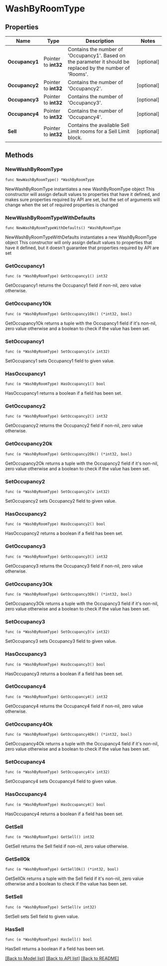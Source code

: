 # WashByRoomType

## Properties

Name | Type | Description | Notes
------------ | ------------- | ------------- | -------------
**Occupancy1** | Pointer to **int32** | Contains the number of &#39;Occupancy1&#39;. Based on the parameter it should be replaced by the number of &#39;Rooms&#39;. | [optional] 
**Occupancy2** | Pointer to **int32** | Contains the number of &#39;Occupancy2&#39;. | [optional] 
**Occupancy3** | Pointer to **int32** | Contains the number of &#39;Occupancy3&#39;. | [optional] 
**Occupancy4** | Pointer to **int32** | Contains the number of &#39;Occupancy4&#39;. | [optional] 
**Sell** | Pointer to **int32** | Contains the available Sell Limit rooms for a Sell Limit block. | [optional] 

## Methods

### NewWashByRoomType

`func NewWashByRoomType() *WashByRoomType`

NewWashByRoomType instantiates a new WashByRoomType object
This constructor will assign default values to properties that have it defined,
and makes sure properties required by API are set, but the set of arguments
will change when the set of required properties is changed

### NewWashByRoomTypeWithDefaults

`func NewWashByRoomTypeWithDefaults() *WashByRoomType`

NewWashByRoomTypeWithDefaults instantiates a new WashByRoomType object
This constructor will only assign default values to properties that have it defined,
but it doesn't guarantee that properties required by API are set

### GetOccupancy1

`func (o *WashByRoomType) GetOccupancy1() int32`

GetOccupancy1 returns the Occupancy1 field if non-nil, zero value otherwise.

### GetOccupancy1Ok

`func (o *WashByRoomType) GetOccupancy1Ok() (*int32, bool)`

GetOccupancy1Ok returns a tuple with the Occupancy1 field if it's non-nil, zero value otherwise
and a boolean to check if the value has been set.

### SetOccupancy1

`func (o *WashByRoomType) SetOccupancy1(v int32)`

SetOccupancy1 sets Occupancy1 field to given value.

### HasOccupancy1

`func (o *WashByRoomType) HasOccupancy1() bool`

HasOccupancy1 returns a boolean if a field has been set.

### GetOccupancy2

`func (o *WashByRoomType) GetOccupancy2() int32`

GetOccupancy2 returns the Occupancy2 field if non-nil, zero value otherwise.

### GetOccupancy2Ok

`func (o *WashByRoomType) GetOccupancy2Ok() (*int32, bool)`

GetOccupancy2Ok returns a tuple with the Occupancy2 field if it's non-nil, zero value otherwise
and a boolean to check if the value has been set.

### SetOccupancy2

`func (o *WashByRoomType) SetOccupancy2(v int32)`

SetOccupancy2 sets Occupancy2 field to given value.

### HasOccupancy2

`func (o *WashByRoomType) HasOccupancy2() bool`

HasOccupancy2 returns a boolean if a field has been set.

### GetOccupancy3

`func (o *WashByRoomType) GetOccupancy3() int32`

GetOccupancy3 returns the Occupancy3 field if non-nil, zero value otherwise.

### GetOccupancy3Ok

`func (o *WashByRoomType) GetOccupancy3Ok() (*int32, bool)`

GetOccupancy3Ok returns a tuple with the Occupancy3 field if it's non-nil, zero value otherwise
and a boolean to check if the value has been set.

### SetOccupancy3

`func (o *WashByRoomType) SetOccupancy3(v int32)`

SetOccupancy3 sets Occupancy3 field to given value.

### HasOccupancy3

`func (o *WashByRoomType) HasOccupancy3() bool`

HasOccupancy3 returns a boolean if a field has been set.

### GetOccupancy4

`func (o *WashByRoomType) GetOccupancy4() int32`

GetOccupancy4 returns the Occupancy4 field if non-nil, zero value otherwise.

### GetOccupancy4Ok

`func (o *WashByRoomType) GetOccupancy4Ok() (*int32, bool)`

GetOccupancy4Ok returns a tuple with the Occupancy4 field if it's non-nil, zero value otherwise
and a boolean to check if the value has been set.

### SetOccupancy4

`func (o *WashByRoomType) SetOccupancy4(v int32)`

SetOccupancy4 sets Occupancy4 field to given value.

### HasOccupancy4

`func (o *WashByRoomType) HasOccupancy4() bool`

HasOccupancy4 returns a boolean if a field has been set.

### GetSell

`func (o *WashByRoomType) GetSell() int32`

GetSell returns the Sell field if non-nil, zero value otherwise.

### GetSellOk

`func (o *WashByRoomType) GetSellOk() (*int32, bool)`

GetSellOk returns a tuple with the Sell field if it's non-nil, zero value otherwise
and a boolean to check if the value has been set.

### SetSell

`func (o *WashByRoomType) SetSell(v int32)`

SetSell sets Sell field to given value.

### HasSell

`func (o *WashByRoomType) HasSell() bool`

HasSell returns a boolean if a field has been set.


[[Back to Model list]](../README.md#documentation-for-models) [[Back to API list]](../README.md#documentation-for-api-endpoints) [[Back to README]](../README.md)


